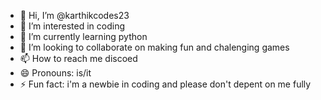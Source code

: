 - 👋 Hi, I’m @karthikcodes23
- 👀 I’m interested in coding
- 🌱 I’m currently learning python
- 💞️ I’m looking to collaborate on making fun and chalenging games
- 📫 How to reach me discoed
- 😄 Pronouns: is/it
- ⚡ Fun fact: i'm a newbie in coding and please don't depent on me fully

<!---
karthikcodes23/karthikcodes23 is a ✨ special ✨ repository because its `README.md` (this file) appears on your GitHub profile.
You can click the Preview link to take a look at your changes.
--->
